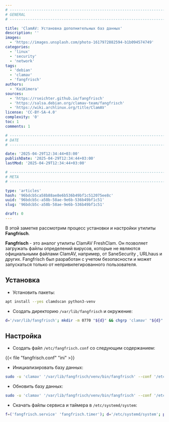 ```yaml
---
# -------------------------------------------------------------------------------------------------------------------- #
# GENERAL
# -------------------------------------------------------------------------------------------------------------------- #

title: 'ClamAV: Установка дополнительных баз данных'
description: ''
images:
  - 'https://images.unsplash.com/photo-1617972882594-b1b094574749'
categories:
  - 'linux'
  - 'security'
  - 'network'
tags:
  - 'debian'
  - 'clamav'
  - 'fangfrisch'
authors:
  - 'KaiKimera'
sources:
  - 'https://rseichter.github.io/fangfrisch'
  - 'https://salsa.debian.org/clamav-team/fangfrisch'
  - 'https://wiki.archlinux.org/title/ClamAV'
license: 'CC-BY-SA-4.0'
complexity: '0'
toc: 1
comments: 1

# -------------------------------------------------------------------------------------------------------------------- #
# DATE
# -------------------------------------------------------------------------------------------------------------------- #

date: '2025-04-29T12:34:44+03:00'
publishDate: '2025-04-29T12:34:44+03:00'
lastMod: '2025-04-29T12:34:44+03:00'

# -------------------------------------------------------------------------------------------------------------------- #
# META
# -------------------------------------------------------------------------------------------------------------------- #

type: 'articles'
hash: '96bdcb5ca58b88ae8e6b536b49bf1c512075ee8c'
uuid: '96bdcb5c-a58b-58ae-9e6b-536b49bf1c51'
slug: '96bdcb5c-a58b-58ae-9e6b-536b49bf1c51'

draft: 0
---
```


В этой заметке рассмотрим процесс установки и настройки утилиты **Fangfrisch**.

<!--more-->

**Fangfrisch** - это аналог утилиты ClamAV FreshClam. Он позволяет загружать файлы определений вирусов, которые не являются официальными файлами ClamAV, например, от SaneSecurity , URLhaus и других. Fangfrisch был разработан с учетом безопасности и может запускаться только от непривилегированного пользователя.

## Установка

- Установить пакеты:

```bash
apt install --yes clamdscan python3-venv
```

- Создать директорию `/var/lib/fangfrisch` и окружение:

```bash
d='/var/lib/fangfrisch'; mkdir -m 0770 "${d}" && chgrp 'clamav' "${d}" && cd "${d}" && python3 -m 'venv' 'venv' && source 'venv/bin/activate'
```

## Настройка

- Создать файл `/etc/fangfrisch.conf` со следующим содержанием:

{{< file "fangfrisch.conf" "ini" >}}

- Инициализировать базу данных:

```bash
sudo -u 'clamav' '/var/lib/fangfrisch/venv/bin/fangfrisch' --conf '/etc/fangfrisch.conf' initdb
```

- Обновить базу данных:

```bash
sudo -u 'clamav' '/var/lib/fangfrisch/venv/bin/fangfrisch' --conf '/etc/fangfrisch.conf' refresh
```

- Скачать файлы сервиса и таймера в `/etc/systemd/system`:

```bash
f=('fangfrisch.service' 'fangfrisch.timer'); d='/etc/systemd/system'; p='https://lib.onl/ru/2025/04/96bdcb5c-a58b-58ae-9e6b-536b49bf1c51'; for i in "${f[@]}"; do curl -fsSLo "${d}/${i}" "${p}/${i}"; done
```
